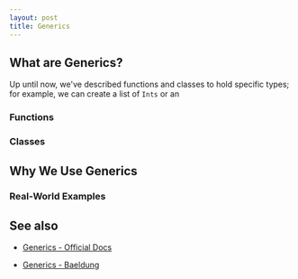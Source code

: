 ```yaml
---
layout: post
title: Generics
---
```

## What are Generics?

Up until now, we've described functions and classes to hold specific types; for example, we can create a list of `Ints` or an 

### Functions

### Classes

## Why We Use Generics

### Real-World Examples

## See also

* [Generics - Official Docs](https://kotlinlang.org/docs/reference/generics.html)

* [Generics - Baeldung](https://www.baeldung.com/kotlin-generics)

